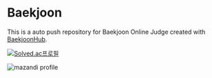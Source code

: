 # Baekjoon
This is a auto push repository for Baekjoon Online Judge created with [BaekjoonHub](https://github.com/BaekjoonHub/BaekjoonHub).

[![Solved.ac프로필](http://mazassumnida.wtf/api/generate_badge?boj=imin94)](https://solved.ac/imin94)

![mazandi profile](http://mazandi.herokuapp.com/api?handle=imin94&theme=warm)
